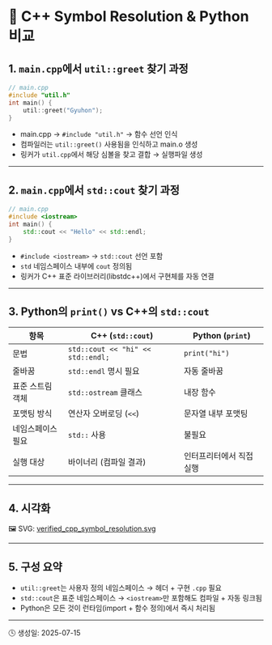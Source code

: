 
# 🧠 C++ Symbol Resolution & Python 비교

## 1. `main.cpp`에서 `util::greet` 찾기 과정

```cpp
// main.cpp
#include "util.h"
int main() {
    util::greet("Gyuhon");
}
```

- main.cpp → `#include "util.h"` → 함수 선언 인식
- 컴파일러는 `util::greet()` 사용됨을 인식하고 main.o 생성
- 링커가 `util.cpp`에서 해당 심볼을 찾고 결합 → 실행파일 생성

---

## 2. `main.cpp`에서 `std::cout` 찾기 과정

```cpp
// main.cpp
#include <iostream>
int main() {
    std::cout << "Hello" << std::endl;
}
```

- `#include <iostream>` → `std::cout` 선언 포함
- `std` 네임스페이스 내부에 `cout` 정의됨
- 링커가 C++ 표준 라이브러리(libstdc++)에서 구현체를 자동 연결

---

## 3. Python의 `print()` vs C++의 `std::cout`

| 항목             | C++ (`std::cout`)                            | Python (`print`)       |
|------------------|-----------------------------------------------|------------------------|
| 문법              | `std::cout << "hi" << std::endl;`            | `print("hi")`          |
| 줄바꿈            | `std::endl` 명시 필요                        | 자동 줄바꿈            |
| 표준 스트림 객체  | `std::ostream` 클래스                        | 내장 함수              |
| 포맷팅 방식       | 연산자 오버로딩 (`<<`)                        | 문자열 내부 포맷팅    |
| 네임스페이스 필요 | `std::` 사용                                 | 불필요                 |
| 실행 대상         | 바이너리 (컴파일 결과)                       | 인터프리터에서 직접 실행|

---

## 4. 시각화

🖼 SVG: [verified_cpp_symbol_resolution.svg](../image/verified_cpp_symbol_resolution.svg)

---

## 5. 구성 요약

- `util::greet`는 사용자 정의 네임스페이스 → 헤더 + 구현 `.cpp` 필요
- `std::cout`은 표준 네임스페이스 → `<iostream>`만 포함해도 컴파일 + 자동 링크됨
- Python은 모든 것이 런타임(import + 함수 정의)에서 즉시 처리됨

---

🕓 생성일: 2025-07-15
